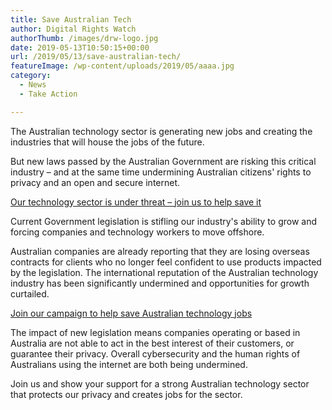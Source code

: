 ```yaml
---
title: Save Australian Tech
author: Digital Rights Watch
authorThumb: /images/drw-logo.jpg
date: 2019-05-13T10:50:15+00:00
url: /2019/05/13/save-australian-tech/
featureImage: /wp-content/uploads/2019/05/aaaa.jpg
category:
  - News
  - Take Action

---
```

The Australian technology sector is generating new jobs and creating the industries that will house the jobs of the future.

But new laws passed by the Australian Government are risking this critical industry – and at the same time undermining Australian citizens' rights to privacy and an open and secure internet.

<a href="https://saveoztech.digitalrightswatch.org.au/" target="_blank" rel="noreferrer noopener">Our technology sector is under threat &#8211; join us to help save it </a>

Current Government legislation is stifling our industry's ability to grow and forcing companies and technology workers to move offshore.

Australian companies are already reporting that they are losing overseas contracts for clients who no longer feel confident to use products impacted by the legislation. The international reputation of the Australian technology industry has been significantly undermined and opportunities for growth curtailed.

<a href="https://saveoztech.digitalrightswatch.org.au/" target="_blank" rel="noreferrer noopener">Join our campaign to help save Australian technology jobs </a>

The impact of new legislation means companies operating or based in Australia are not able to act in the best interest of their customers, or guarantee their privacy. Overall cybersecurity and the human rights of Australians using the internet are both being undermined.

Join us and show your support for a strong Australian technology sector that protects our privacy and creates jobs for the sector.
